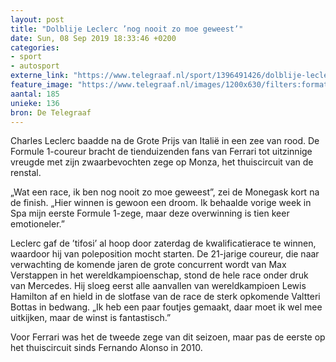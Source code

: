 ```yaml
---
layout: post
title: "Dolblije Leclerc ’nog nooit zo moe geweest’"
date: Sun, 08 Sep 2019 18:33:46 +0200
categories: 
- sport 
- autosport 
externe_link: "https://www.telegraaf.nl/sport/1396491426/dolblije-leclerc-nog-nooit-zo-moe-geweest"
feature_image: "https://www.telegraaf.nl/images/1200x630/filters:format(jpeg):quality(80)/cdn-kiosk-api.telegraaf.nl/6efc5012-d256-11e9-96b8-02d2fb1aa1d7.jpg"
aantal: 185
unieke: 136
bron: De Telegraaf
---
```


<p class="intro">Charles Leclerc baadde na de Grote Prijs van Italië in een zee van rood. De Formule 1-coureur bracht de tienduizenden fans van Ferrari tot uitzinnige vreugde met zijn zwaarbevochten zege op Monza, het thuiscircuit van de renstal.</p> <p>„Wat een race, ik ben nog nooit zo moe geweest”, zei de Monegask kort na de finish. „Hier winnen is gewoon een droom. Ik behaalde vorige week in Spa mijn eerste Formule 1-zege, maar deze overwinning is tien keer emotioneler.”</p><p>Leclerc gaf de ’tifosi’ al hoop door zaterdag de kwalificatierace te winnen, waardoor hij van poleposition mocht starten. De 21-jarige coureur, die naar verwachting de komende jaren de grote concurrent wordt van Max Verstappen in het wereldkampioenschap, stond de hele race onder druk van Mercedes. Hij sloeg eerst alle aanvallen van wereldkampioen Lewis Hamilton af en hield in de slotfase van de race de sterk opkomende Valtteri Bottas in bedwang. „Ik heb een paar foutjes gemaakt, daar moet ik wel mee uitkijken, maar de winst is fantastisch.”</p><p>Voor Ferrari was het de tweede zege van dit seizoen, maar pas de eerste op het thuiscircuit sinds Fernando Alonso in 2010.</p>
